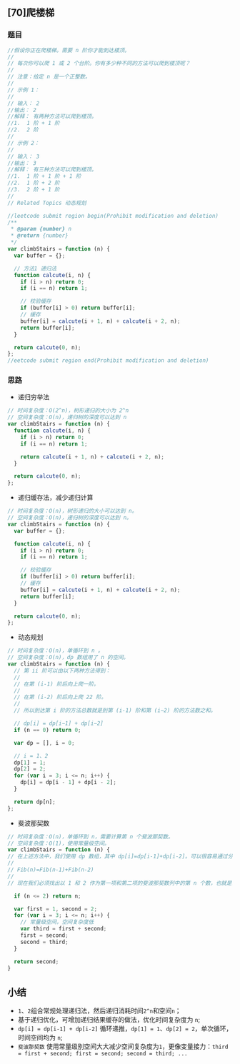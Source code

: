 ## [70]爬楼梯

### 题目
```javascript
//假设你正在爬楼梯。需要 n 阶你才能到达楼顶。
//
// 每次你可以爬 1 或 2 个台阶。你有多少种不同的方法可以爬到楼顶呢？
//
// 注意：给定 n 是一个正整数。
//
// 示例 1：
//
// 输入： 2
//输出： 2
//解释： 有两种方法可以爬到楼顶。
//1.  1 阶 + 1 阶
//2.  2 阶
//
// 示例 2：
//
// 输入： 3
//输出： 3
//解释： 有三种方法可以爬到楼顶。
//1.  1 阶 + 1 阶 + 1 阶
//2.  1 阶 + 2 阶
//3.  2 阶 + 1 阶
//
// Related Topics 动态规划

//leetcode submit region begin(Prohibit modification and deletion)
/**
 * @param {number} n
 * @return {number}
 */
var climbStairs = function (n) {
  var buffer = {};

  // 方法1 递归法
  function calcute(i, n) {
    if (i > n) return 0;
    if (i == n) return 1;

    // 校验缓存
    if (buffer[i] > 0) return buffer[i];
    // 缓存
    buffer[i] = calcute(i + 1, n) + calcute(i + 2, n);
    return buffer[i];
  }

  return calcute(0, n);
};
//eetcode submit region end(Prohibit modification and deletion)
```

### 思路
- 递归穷举法
```javascript
// 时间复杂度：O(2^n)，树形递归的大小为 2^n
// 空间复杂度：O(n)，递归树的深度可以达到 n 
var climbStairs = function (n) {
  function calcute(i, n) {
    if (i > n) return 0;
    if (i == n) return 1;

    return calcute(i + 1, n) + calcute(i + 2, n);
  }

  return calcute(0, n);
};
```

- 递归缓存法，减少递归计算
```javascript
// 时间复杂度：O(n)，树形递归的大小可以达到 n。
// 空间复杂度：O(n)，递归树的深度可以达到 n。
var climbStairs = function (n) {
  var buffer = {};

  function calcute(i, n) {
    if (i > n) return 0;
    if (i == n) return 1;

    // 校验缓存
    if (buffer[i] > 0) return buffer[i];
    // 缓存
    buffer[i] = calcute(i + 1, n) + calcute(i + 2, n);
    return buffer[i];
  }

  return calcute(0, n);
};
```

- 动态规划
```javascript
// 时间复杂度：O(n)，单循环到 n 。
// 空间复杂度：O(n)，dp 数组用了 n 的空间。
var climbStairs = function (n) {
  // 第 ii 阶可以由以下两种方法得到：
  //
  // 在第 (i-1) 阶后向上爬一阶。
  //
  // 在第 (i-2) 阶后向上爬 22 阶。
  //
  // 所以到达第 i 阶的方法总数就是到第 (i-1) 阶和第 (i−2) 阶的方法数之和。

  // dp[i] = dp[i−1] + dp[i−2]
  if (n == 0) return 0;

  var dp = [], i = 0;

  // i = 1、2
  dp[1] = 1;
  dp[2] = 2;
  for (var i = 3; i <= n; i++) {
    dp[i] = dp[i - 1] + dp[i - 2];
  }

  return dp[n];
};
```

- 斐波那契数
```javascript
// 时间复杂度：O(n)，单循环到 n，需要计算第 n 个斐波那契数。
// 空间复杂度：O(1)，使用常量级空间。
var climbStairs = function (n) {
// 在上述方法中，我们使用 dp 数组，其中 dp[i]=dp[i-1]+dp[i-2]。可以很容易通过分析得出 dp[i] 其实就是第 i 个斐波那契数。
//
// Fib(n)=Fib(n-1)+Fib(n-2)
//
// 现在我们必须找出以 1 和 2 作为第一项和第二项的斐波那契数列中的第 n 个数，也就是说 Fib(1)=1 且 Fib(2)=2

  if (n <= 2) return n;

  var first = 1, second = 2;
  for (var i = 3; i <= n; i++) {
    // 常量级空间，空间复杂度低
    var third = first + second;
    first = second;
    second = third;
  }

  return second;
}
```

## 小结
- `1`、`2`组合常规处理递归法，然后递归消耗时间`2^n`和空间`n`；
- 基于递归优化，可增加递归结果缓存的做法，优化时间复杂度为 `n`;
- `dp[i] = dp[i-1] + dp[i-2]` 循环递推，`dp[1] = 1`、`dp[2] = 2`，单次循环，时间空间均为 `n`;
- `斐波那契数` 使用常量级别空间大大减少空间复杂度为`1`，更像变量接力：`third = first + second; first = second; second = third; ...`
